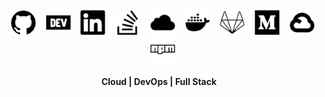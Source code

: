 
<!-- <table><tbody><tr><td> 
  
![GitHub metrics](https://metrics.lecoq.io/JeanMGirard)  

</td><td>
      
[![Top Langs](https://github-readme-stats.vercel.app/api/top-langs/?username=JeanMGirard)](https://github.com/anuraghazra/github-readme-stats)
      
</td></tr></tbody></table> -->



<div style="align:center;" align="center">

<!-- https://cdn.jsdelivr.net/npm/simple-icons@3.0.1/icons/ -->

&nbsp;&nbsp;  [<img src='https://raw.githubusercontent.com/JeanMGirard/JeanMGirard/main/assets/svg/github.svg' alt='github' height='40'>](https://github.com/JeanMGirard)
&nbsp;&nbsp;  [<img src='https://raw.githubusercontent.com/JeanMGirard/JeanMGirard/main/assets/svg/dev-dot-to.svg' alt='dev' height='40'>](https://dev.to/jeanmgirard)
&nbsp;&nbsp;  [<img src='https://raw.githubusercontent.com/JeanMGirard/JeanMGirard/main/assets/svg/linkedin.svg' alt='linkedin' height='40'>](https://www.linkedin.com/in/jeanmgirard)
&nbsp;&nbsp;  [<img src='https://raw.githubusercontent.com/JeanMGirard/JeanMGirard/main/assets/svg/stackoverflow.svg' alt='stackoverflow' height='40'>](https://stackoverflow.com/users/7011649/jeanmgirard)
&nbsp;&nbsp;  [<img src='https://raw.githubusercontent.com/JeanMGirard/JeanMGirard/main/assets/svg/icloud.svg' alt='website' height='40'>](https://jeanmgirard.com)
&nbsp;&nbsp;  [<img src='https://raw.githubusercontent.com/JeanMGirard/JeanMGirard/main/assets/svg/docker.svg' alt='docker' height='40'>](https://hub.docker.com/u/jeanmgirard)
&nbsp;&nbsp;  [<img src='https://raw.githubusercontent.com/JeanMGirard/JeanMGirard/main/assets/svg/gitlab.svg' alt='gitlab' height='40'>](https://gitlab.com/JeanMGirard)
&nbsp;&nbsp;  [<img src='https://raw.githubusercontent.com/JeanMGirard/JeanMGirard/main/assets/svg/medium.svg' alt='medium' height='40'>](https://medium.com/@jeanmgirard.7)
&nbsp;&nbsp;  [<img src='https://raw.githubusercontent.com/JeanMGirard/JeanMGirard/main/assets/svg/googlecloud.svg' alt='google cloud' height='40'>](https://g.dev/jeanmgirard)
&nbsp;&nbsp;  [<img src='https://raw.githubusercontent.com/JeanMGirard/JeanMGirard/main/assets/svg/npm.svg' alt='google cloud' height='40'>](https://www.npmjs.com/~jeanmgirard)

#### Cloud | DevOps | Full Stack

<!-- &nbsp;&nbsp;  [<img src='https://raw.githubusercontent.com/JeanMGirard/JeanMGirard/main/assets/svg/pypi.svg' alt='Pypi' height='40'>](https://pypi.org/user/JeanMGirard/) -->

</div>